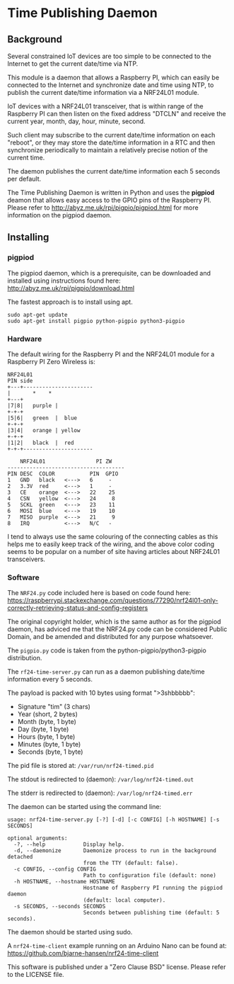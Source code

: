 # Time Publishing Daemon

## Background
Several constrained IoT devices are too simple to be connected to the 
Internet to get the current date/time via NTP.

This module is a daemon that allows a Raspberry PI, which can easily be 
connected to the Internet and synchronize date and time using NTP, to 
publish the current date/time information via a NRF24L01 module.

IoT devices with a NRF24L01 transceiver, that is within range of the 
Raspberry PI can then listen on the fixed address "DTCLN" and receive
the current year, month, day, hour, minute, second.

Such client may subscribe to the current date/time information on each 
"reboot", or they may store the date/time information in a RTC and then
synchronize periodically to maintain a relatively precise notion of the 
current time.  

The daemon publishes the current date/time information each 5 seconds per
default.

The Time Publishing Daemon is written in Python and uses the **pigpiod** deamon
that allows easy access to the GPIO pins of the Raspberry PI.  Please refer to
http://abyz.me.uk/rpi/pigpio/pigpiod.html for more information on the pigpiod
daemon.

## Installing

### pigpiod

The pigpiod daemon, which is a prerequisite, can be downloaded and installed
using instructions found here: http://abyz.me.uk/rpi/pigpio/download.html

The fastest approach is to install using apt.

    sudo apt-get update
    sudo apt-get install pigpio python-pigpio python3-pigpio 

### Hardware

The default wiring for the Raspberry PI and the NRF24L01 module for a Raspberry
PI Zero Wireless is:

    NRF24L01
    PIN side
    +---+----------------------
    |       *    *
    +---+
    |7|8|   purple |
    +-+-+
    |5|6|   green  |  blue
    +-+-+
    |3|4|   orange | yellow
    +-+-+   
    |1|2|   black  |  red
    +-+-+----------------------

        NRF24L01                PI ZW
    -------------------------------------
    PIN DESC  COLOR           PIN  GPIO
    1   GND   black   <--->   6     -
    2   3.3V  red     <--->   1     - 
    3   CE    orange  <--->   22    25
    4   CSN   yellow  <--->   24     8
    5   SCKL  green   <--->   23    11   
    6   MOSI  blue    <--->   19    10 
    7   MISO  purple  <--->   21     9 
    8   IRQ           <--->   N/C   - 

I tend to always use the same colouring of the connecting cables as this helps
me to easily keep track of the wiring, and the above color coding seems to be
popular on a number of site having articles about NRF24L01 transceivers.

### Software

The `NRF24.py` code included here is based on code found here: 
https://raspberrypi.stackexchange.com/questions/77290/nrf24l01-only-correctly-retrieving-status-and-config-registers

The original copyright holder, which is the same author as for the pigpiod daemon, has adviced
me that the NRF24.py code can be considered Public Domain, and be amended and distributed for any
purpose whatsoever.

The `pigpio.py` code is taken from the python-pigpio/python3-pigpio distribution.

The ``rf24-time-server.py`` can run as a daemon publishing date/time information
every 5 seconds.

The payload is packed with 10 bytes using format ">3shbbbbb":
* Signature "tim" (3 chars)
* Year (short, 2 bytes)
* Month (byte, 1 byte)
* Day (byte, 1 byte)
* Hours (byte, 1 byte)
* Minutes (byte, 1 byte)
* Seconds (byte, 1 byte)

The pid file is stored at: ``/var/run/nrf24-timed.pid``

The stdout is redirected to (daemon): ``/var/log/nrf24-timed.out``

The stderr is redirected to (daemon): ``/var/log/nrf24-timed.err``

The daemon can be started using the command line:

    usage: nrf24-time-server.py [-?] [-d] [-c CONFIG] [-h HOSTNAME] [-s SECONDS]

    optional arguments:
      -?, --help            Display help.
      -d, --daemonize       Daemonize process to run in the background detached
                            from the TTY (default: false).
      -c CONFIG, --config CONFIG
                            Path to configuration file (default: none)
      -h HOSTNAME, --hostname HOSTNAME
                            Hostname of Raspberry PI running the pigpiod daemon
                            (default: local computer).
      -s SECONDS, --seconds SECONDS
                            Seconds between publishing time (default: 5 seconds).

The daemon should be started using sudo.

A ``nrf24-time-client`` example running on an Arduino Nano can be found at:
https://github.com/bjarne-hansen/nrf24-time-client

This software is published under a "Zero Clause BSD" license. Please refer to the LICENSE file.


